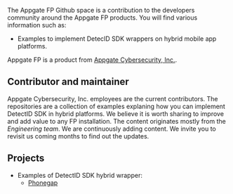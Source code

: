 The Appgate FP Github space is a contribution to the developers community around the Appgate FP products. You will find various information such as:
* Examples to implement DetecID SDK wrappers on hybrid mobile app platforms.

Appgate FP is a product from [Appgate Cybersecurity, Inc.](https://www.appgate.com/).

## Contributor and maintainer
Appgate Cybersecurity, Inc. employees are the current contributors. The repositories are a collection of examples explaning how you can implement DetectID SDK in hybrid platforms. We believe it is worth sharing to improve and add value to any FP installation. 
The content originates mostly from the *Engineering team*. We are continuously adding content. We invite you to revisit us coming months to find out the updates.

## Projects
* Examples of DetectID SDK hybrid wrapper:
    * [Phonegap](https://github.com/appgate/fp-rba-didsdk-example-phonegap-wrapper)